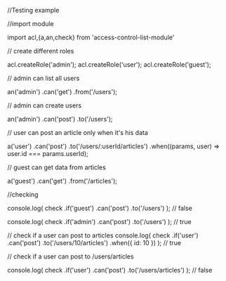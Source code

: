 //Testing example

//import module

import acl,{a,an,check} from 'access-control-list-module'

// create different roles

acl.createRole('admin');
acl.createRole('user');
acl.createRole('guest');

// admin can list all users

an('admin')
  .can('get')
  .from('/users');

// admin can create users

an('admin')
  .can('post')
  .to('/users');

// user can post an article only when it's his data

a('user')
  .can('post')
  .to('/users/:userId/articles')
  .when((params, user) => user.id === params.userId);

// guest can get data from articles

a('guest')
  .can('get')
  .from('/articles');

//checking

console.log(
  check
    .if('guest')
    .can('post')
    .to('/users')
); // false

console.log(
  check
    .if('admin')
    .can('post')
    .to('/users')
); // true

// check if a user can post to articles
console.log(
  check
    .if('user')
    .can('post')
    .to('/users/10/articles')
    .when({ id: 10 })
); // true

// check if a user can post to /users/articles

console.log(
  check
    .if('user')
    .can('post')
    .to('/users/articles')
); // false

